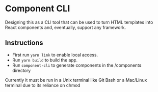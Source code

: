 # Component CLI
Designing this as a CLI tool that can be used to turn HTML templates into React components and, eventually, 
support any framework. 

## Instructions
- First run `yarn link` to enable local access. 
- Run `yarn build` to build the app. 
- Run `component-cli` to generate components in the /components directory 

Currently it must be run in a Unix terminal like Git Bash or a Mac/Linux terminal due to its reliance on chmod
